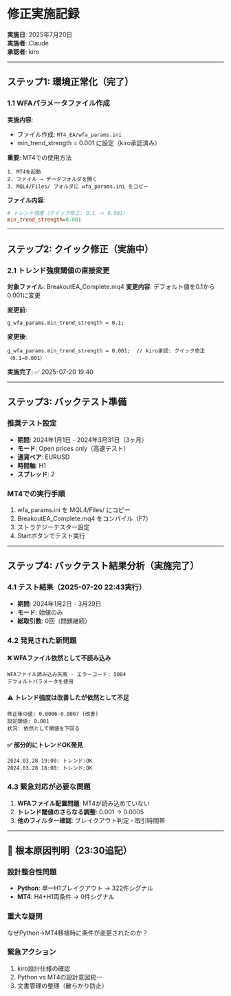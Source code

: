 # 修正実施記録

**実施日**: 2025年7月20日  
**実施者**: Claude  
**承認者**: kiro

---

## ステップ1: 環境正常化（完了）

### 1.1 WFAパラメータファイル作成
**実施内容**:
- ファイル作成: `MT4_EA/wfa_params.ini`
- min_trend_strength = 0.001 に設定（kiro承認済み）

**重要**: MT4での使用方法
```
1. MT4を起動
2. ファイル → データフォルダを開く
3. MQL4/Files/ フォルダに wfa_params.ini をコピー
```

**ファイル内容**:
```ini
# トレンド強度（クイック修正: 0.1 -> 0.001）
min_trend_strength=0.001
```

---

## ステップ2: クイック修正（実施中）

### 2.1 トレンド強度閾値の直接変更
**対象ファイル**: BreakoutEA_Complete.mq4
**変更内容**: デフォルト値を0.1から0.001に変更

**変更前**:
```mql4
g_wfa_params.min_trend_strength = 0.1;
```

**変更後**:
```mql4
g_wfa_params.min_trend_strength = 0.001;  // kiro承認: クイック修正（0.1→0.001）
```

**実施完了**: ✅ 2025-07-20 19:40

---

## ステップ3: バックテスト準備

### 推奨テスト設定
- **期間**: 2024年1月1日 - 2024年3月31日（3ヶ月）
- **モード**: Open prices only（高速テスト）
- **通貨ペア**: EURUSD
- **時間軸**: H1
- **スプレッド**: 2

### MT4での実行手順
1. wfa_params.ini を MQL4/Files/ にコピー
2. BreakoutEA_Complete.mq4 をコンパイル（F7）
3. ストラテジーテスター設定
4. Startボタンでテスト実行

---

## ステップ4: バックテスト結果分析（実施完了）

### 4.1 テスト結果（2025-07-20 22:43実行）
- **期間**: 2024年1月2日 - 3月29日
- **モード**: 始値のみ
- **総取引数**: 0回（問題継続）

### 4.2 発見された新問題

#### **❌ WFAファイル依然として不読み込み**
```
WFAファイル読み込み失敗 - エラーコード: 5004
デフォルトパラメータを使用
```

#### **⚠️ トレンド強度は改善したが依然として不足**
```
修正後の値: 0.0006-0.0007 (改善)
設定閾値: 0.001
状況: 依然として閾値を下回る
```

#### **✅ 部分的にトレンドOK発見**
```
2024.03.28 19:00: トレンド:OK
2024.03.28 18:00: トレンド:OK
```

### 4.3 緊急対応が必要な問題
1. **WFAファイル配置問題**: MT4が読み込めていない
2. **トレンド閾値のさらなる調整**: 0.001 → 0.0005
3. **他のフィルター確認**: ブレイクアウト判定・取引時間帯

---

## 🚨 根本原因判明（23:30追記）

### **設計整合性問題**
- **Python**: 単一H1ブレイクアウト → 322件シグナル
- **MT4**: H4+H1両条件 → 0件シグナル

### **重大な疑問**
なぜPython→MT4移植時に条件が変更されたのか？

### **緊急アクション**
1. kiro設計仕様の確認
2. Python vs MT4の設計意図統一
3. 文書管理の整理（散らかり防止）
